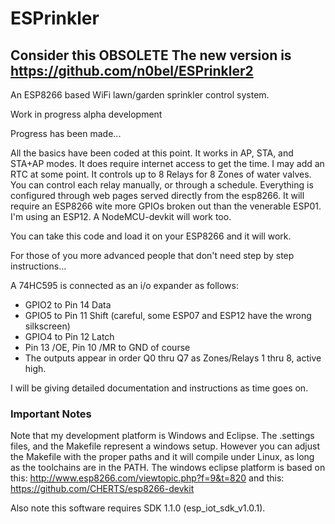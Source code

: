 # ESPrinkler

## Consider this OBSOLETE  The new version is https://github.com/n0bel/ESPrinkler2


An ESP8266 based WiFi lawn/garden sprinkler control system.

Work in progress alpha development

Progress has been made...

All the basics have been coded at this point.  It works in AP, STA, and STA+AP modes.
It does require internet access to get the time.   I may add an RTC at some point.
It controls up to 8 Relays for 8 Zones of water valves.  You can control each relay
manually, or through a schedule.  Everything is configured through web pages served
directly from the esp8266.  It will require an ESP8266 wite more GPIOs broken out than
the venerable ESP01.  I'm using an ESP12.  A NodeMCU-devkit will work too.

You can take this code and load it on your ESP8266 and it will work.

For those of you more advanced people that don't need step by step instructions...

A 74HC595 is connected as an i/o expander as follows:

* GPIO2 to Pin 14 Data
* GPIO5 to Pin 11 Shift (careful, some ESP07 and ESP12 have the wrong silkscreen)
* GPIO4 to Pin 12 Latch
* Pin 13 /OE, Pin 10 /MR to GND of course
* The outputs appear in order Q0 thru Q7 as Zones/Relays 1 thru 8, active high.

I will be giving detailed documentation and instructions as time goes on.

### Important Notes

Note that my development platform is Windows and Eclipse. The .settings files,
and the Makefile represent a windows setup. However you can adjust the Makefile
with the proper paths and it will compile under Linux, as long as the toolchains
are in the PATH.  The windows eclipse platform is based on this: http://www.esp8266.com/viewtopic.php?f=9&t=820 and this: https://github.com/CHERTS/esp8266-devkit

Also note this software requires SDK 1.1.0 (esp_iot_sdk_v1.0.1).
  
